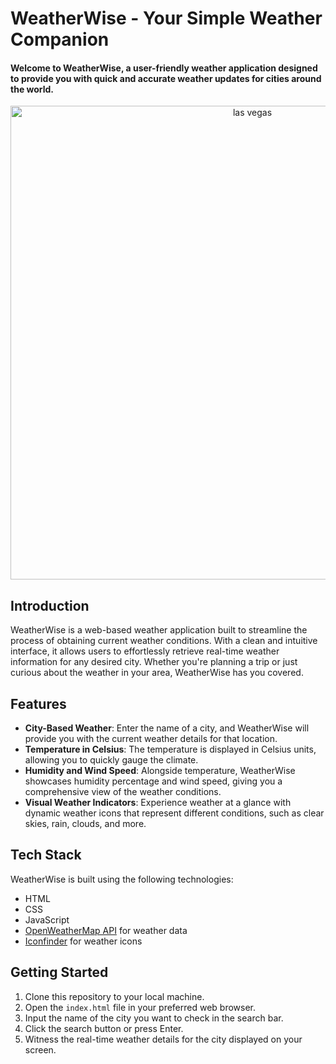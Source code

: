 # WeatherWise - Your Simple Weather Companion

#### Welcome to WeatherWise, a user-friendly weather application designed to provide you with quick and accurate weather updates for cities around the world.

<p align="center">
  <img width="758" alt="las vegas" src="https://github.com/Nikita06211/Weather_app/assets/120494269/3551559f-feb7-4bac-8b20-5a48ac304002">
</p>

## Introduction

WeatherWise is a web-based weather application built to streamline the process of obtaining current weather conditions. With a clean and intuitive interface, it allows users to effortlessly retrieve real-time weather information for any desired city. Whether you're planning a trip or just curious about the weather in your area, WeatherWise has you covered.

## Features

- **City-Based Weather**: Enter the name of a city, and WeatherWise will provide you with the current weather details for that location.
- **Temperature in Celsius**: The temperature is displayed in Celsius units, allowing you to quickly gauge the climate.
- **Humidity and Wind Speed**: Alongside temperature, WeatherWise showcases humidity percentage and wind speed, giving you a comprehensive view of the weather conditions.
- **Visual Weather Indicators**: Experience weather at a glance with dynamic weather icons that represent different conditions, such as clear skies, rain, clouds, and more.

## Tech Stack

WeatherWise is built using the following technologies:

- HTML
- CSS
- JavaScript
- [OpenWeatherMap API](https://openweathermap.org/api) for weather data
- [Iconfinder](https://www.iconfinder.com/) for weather icons


## Getting Started

1. Clone this repository to your local machine.
2. Open the `index.html` file in your preferred web browser.
3. Input the name of the city you want to check in the search bar.
4. Click the search button or press Enter.
5. Witness the real-time weather details for the city displayed on your screen.

